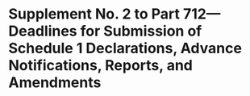 # Supplement No. 2 to Part 712—Deadlines for Submission of Schedule 1 Declarations, Advance Notifications, Reports, and Amendments 



